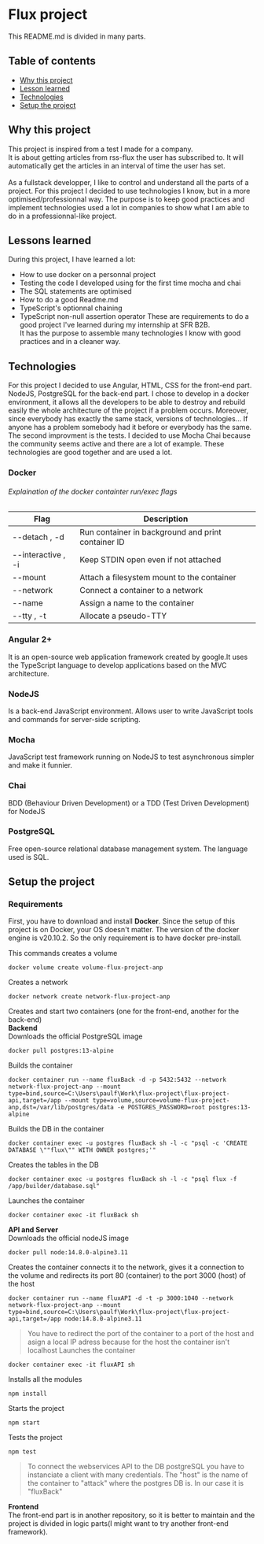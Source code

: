 # Flux project

This README.md is divided in many parts.
## Table of contents
* [Why this project](#Why-this-project)
* [Lesson learned](#Lessons-learned)
* [Technologies](#Technologies)
* [Setup the project](#Setup-the-project)

## Why this project
This project is inspired from a test I made for a company.</br>
It is about getting articles from rss-flux the user has subscribed to. It will automatically get the articles in an interval of time the user has set.</br></br>
As a fullstack developper, I like to control and understand all the parts of a project. For this project I decided to use technologies I know, but in a more optimised/professionnal way. The purpose is to keep good practices and implement technologies used a lot in companies to show what I am able to do in a professionnal-like project.

## Lessons learned
During this project, I have learned a lot:
- How to use docker on a personnal project
- Testing the code I developed using for the first time mocha and chai
- The SQL statements are optimised 
- How to do a good Readme.md
- TypeScript's optionnal chaining
- TypeScript non-null assertion operator
These are requirements to do a good project I've learned during my internship at SFR B2B.</br>
It has the purpose to assemble many technologies I know with good practices and in a cleaner way.

## Technologies
For this project I decided to use Angular, HTML, CSS for the front-end part. NodeJS, PostgreSQL for the back-end part. I chose to develop in a docker environment, it allows all the developers to be able to destroy and rebuild easily the whole architecture of the project if a problem occurs. Moreover, since everybody has exactly the same stack, versions of technologies... If anyone has a problem somebody had it before or everybody has the same.</br>
The second improvment is the tests. I decided to use Mocha Chai because the community seems active and there are a lot of example. These technologies are good together and are used a lot.

### Docker

###### Explaination of the *docker containter run/exec* flags

Flag | Description
------------ | -------------
--detach , -d | Run container in background and print container ID
--interactive , -i | Keep STDIN open even if not attached
--mount | Attach a filesystem mount to the container
--network | Connect a container to a network
--name | Assign a name to the container
--tty , -t | Allocate a pseudo-TTY

### Angular 2+
It is an open-source web application framework created by google.It uses the TypeScript language to develop applications based on the MVC architecture.

### NodeJS
Is a back-end JavaScript environment. Allows user to write JavaScript tools and commands for server-side scripting.

### Mocha
JavaScript test framework running on NodeJS to test asynchronous simpler and make it funnier.

### Chai
BDD (Behaviour Driven Development) or a TDD (Test Driven Development) for NodeJS

### PostgreSQL
Free open-source relational database management system. The language used is SQL.

## Setup the project

### Requirements

First, you have to download and install **Docker**.
Since the setup of this project is on Docker, your OS doesn't matter. The version of the docker engine is v20.10.2.
So the only requirement is to have docker pre-install.

This commands creates a volume
```
docker volume create volume-flux-project-anp
```
Creates a network
```
docker network create network-flux-project-anp
```

Creates and start two containers (one for the front-end, another for the back-end)<br>
**Backend**<br>
Downloads the official PostgreSQL image
```
docker pull postgres:13-alpine
```
Builds the container
```
docker container run --name fluxBack -d -p 5432:5432 --network network-flux-project-anp --mount type=bind,source=C:\Users\paulf\Work\flux-project\flux-project-api,target=/app --mount type=volume,source=volume-flux-project-anp,dst=/var/lib/postgres/data -e POSTGRES_PASSWORD=root postgres:13-alpine
```
Builds the DB in the container
```
docker container exec -u postgres fluxBack sh -l -c "psql -c 'CREATE DATABASE \""flux\"" WITH OWNER postgres;'"
```
Creates the tables in the DB
```
docker container exec -u postgres fluxBack sh -l -c "psql flux -f /app/builder/database.sql"
```
Launches the container
```
docker container exec -it fluxBack sh
```

**API and Server**<br>
Downloads the official nodeJS image
```
docker pull node:14.8.0-alpine3.11
```
Creates the container connects it to the network, gives it a connection to the volume and redirects its port 80 (container) to the port 3000 (host) of the host 
```
docker container run --name fluxAPI -d -t -p 3000:1040 --network network-flux-project-anp --mount type=bind,source=C:\Users\paulf\Work\flux-project\flux-project-api,target=/app node:14.8.0-alpine3.11
```
> You have to redirect the port of the container to a port of the host and asign a local IP adress because for the host the container isn't localhost
Launches the container
```
docker container exec -it fluxAPI sh
```

Installs all the modules
```
npm install
```

Starts the project
```
npm start
```

Tests the project
```
npm test
```

> To connect the webservices API to the DB postgreSQL you have to instanciate a client with many credentials. The "host" is the name of the container to "attack" where the postgres DB is. In our case it is "fluxBack"

**Frontend**<br>
The front-end part is in another repository, so it is better to maintain and the project is divided in logic parts(I might want to try another front-end framework).
